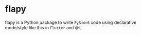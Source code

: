 # flapy
flapy is a Python package to write `PySide6` code using declarative mode/style like this in `Flutter` and `QML`
